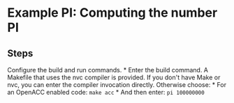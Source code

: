 Example PI: Computing the number PI
===================================

## Steps

Configure the build and run commands.
    * Enter the build command. A Makefile that uses the nvc compiler is provided. If you don't have Make or nvc, you can enter the compiler invocation directly. Otherwise choose:
        * For an OpenACC enabled code: `make acc`
    * And then enter: `pi 100000000`


